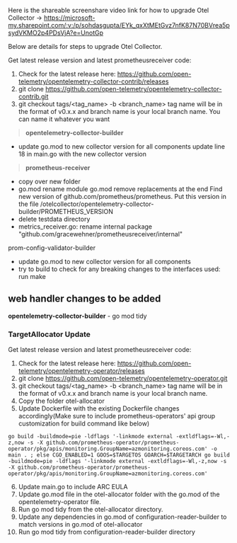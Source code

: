 Here is the shareable screenshare video link for how to upgrade Otel Collector -> https://microsoft-my.sharepoint.com/:v:/p/sohdasgupta/EYk_qxXtMEtGvz7nfK87N70BVrea5psydVKMO2p4PDsVjA?e=UnotGp

Below are details for steps to upgrade Otel Collector.

Get latest release version and latest prometheusreceiver code:
1. Check for the latest release here: https://github.com/open-telemetry/opentelemetry-collector-contrib/releases
2. git clone https://github.com/open-telemetry/opentelemetry-collector-contrib.git
3. git checkout tags/<tag_name> -b <branch_name>   tag name will be in the format of v0.x.x and branch name is your local branch name. You can name it whatever you want

> **opentelemetry-collector-builder**
* update go.mod to new collector version for all components
update line 18 in main.go with the new collector version
> **prometheus-receiver**
* copy over new folder
* go.mod rename module
go.mod remove replacements at the end
Find new version of github.com/prometheus/prometheus. Put this version in the file /otelcollector/opentelemetry-collector-builder/PROMETHEUS_VERSION
* delete testdata directory
* metrics_receiver.go: rename internal package "github.com/gracewehner/prometheusreceiver/internal"
<!-- * metrics_receiver.go: add webhandler code in initPrometheusComponents() or Start() function
* metrics_receiver.go: add extra import packages at the top
* metrics_receiver.go: add constants at the top
internal/otlp_transaction.go: in Append() function before if len(t.externalLabels) != 0 (currently line 92) add labels = labels.Copy() -->
prom-config-validator-builder
* update go.mod to new collector version for all components
* try to build to check for any breaking changes to the interfaces used: run make


 ## web handler changes to be added 

**opentelemetry-collector-builder** - 
go mod tidy

<!-- Code block for web handler (This will be moved to extension)
```
module github.com/gracewehner/prometheusreceiver
    "github.com/prometheus/client_golang/prometheus"
    "github.com/prometheus/common/version"
    "github.com/prometheus/prometheus/web"
    // Use same settings as Prometheus web server
    maxConnections = 512
    readTimeoutMinutes = 10
    // Setup settings and logger and create Prometheus web handler
    webOptions := web.Options{
        ScrapeManager: r.scrapeManager,
        Context: ctx,
        ListenAddress: ":9090",
        ExternalURL: &url.URL{
            Scheme: "http",
            Host:   "localhost:9090",
            Path:   "",
        },
        RoutePrefix:    "/",
        ReadTimeout: time.Minute * readTimeoutMinutes,
        PageTitle: "Prometheus Receiver",
        Version: &web.PrometheusVersion{
            Version:   version.Version,
            Revision:  version.Revision,
            Branch:    version.Branch,
            BuildUser: version.BuildUser,
            BuildDate: version.BuildDate,
            GoVersion: version.GoVersion,
        },
        Flags: make(map[string]string),
        MaxConnections: maxConnections,
        IsAgent: true,
        Gatherer:   prometheus.DefaultGatherer,
    }
    go_kit_logger := log.NewLogfmtLogger(log.NewSyncWriter(os.Stderr))
    webHandler := web.New(go_kit_logger, &webOptions)
    listener, err := webHandler.Listener()
    if err != nil {
        return err
    }
    // Pass config and let the web handler know the config is ready.
    // These are needed because Prometheus allows reloading the config without restarting.
    webHandler.ApplyConfig(r.cfg.PrometheusConfig)
    webHandler.SetReady(true)
    // Uses the same context as the discovery and scrape managers for shutting down
    go func() {
        if err := webHandler.Run(ctx, listener, ""); err != nil {
            r.settings.Logger.Error("Web handler failed", zap.Error(err))
            host.ReportFatalError(err)
        }
    }()
``` -->

### TargetAllocator Update
Get latest release version and latest prometheusreceiver code:
1. Check for the latest release here: https://github.com/open-telemetry/opentelemetry-operator/releases
2. git clone https://github.com/open-telemetry/opentelemetry-operator.git
3. git checkout tags/<tag_name> -b <branch_name>   tag name will be in the format of v0.x.x and branch name is your local branch name. 
4. Copy the folder otel-allocator
5. Update Dockerfile with the existing Dockerfile changes accordingly(Make sure to include prometheus-operators' api group customization for build command like below)
```
go build -buildmode=pie -ldflags '-linkmode external -extldflags=-Wl,-z,now -s -X github.com/prometheus-operator/prometheus-operator/pkg/apis/monitoring.GroupName=azmonitoring.coreos.com' -o main . ; else CGO_ENABLED=1 GOOS=$TARGETOS GOARCH=$TARGETARCH go build -buildmode=pie -ldflags '-linkmode external -extldflags=-Wl,-z,now -s -X github.com/prometheus-operator/prometheus-operator/pkg/apis/monitoring.GroupName=azmonitoring.coreos.com'
```
6. Update main.go to include ARC EULA
7. Update go.mod file in the otel-allocator folder with the go.mod of the opentelemetry-operator file.
8. Run go mod tidy from the otel-allocator directory.
9. Update any dependencies in go.mod of configuration-reader-builder to match versions in go.mod of otel-allocator
10. Run go mod tidy from configuration-reader-builder directory